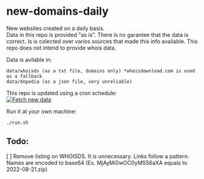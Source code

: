 # new-domains-daily  
New websites created on a daily basis.  
Data in this repo is provided "as is". There is no garantee that the data is correct. Is is colected over varios sources that made this info available.
This repo does not intend to provide whois data.
  
  
Data is avilable in:  
```
data/whoisds (as a txt file, domains only) *whoisdownload.com is used as a fallback
data/dnpedia (as a json file, very unreliable)
``` 

This repo is updated using a cron schedule:  
[![Fetch new data](https://github.com/steffensbola/new-domains-daily/actions/workflows/daily-update.yml/badge.svg)](https://github.com/steffensbola/new-domains-daily/actions/workflows/daily-update.yml)


Run it at your own machine:
```
./run.sh
```

## Todo:  
[ ] Remove listing on WHOISDS. It is unnecessary. Links follow a pattern. Names are encoded to base64 (Ex. MjAyMi0wOC0yMS56aXA equals to 2022-08-21.zip)
